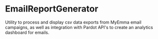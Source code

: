 # EmailReportGenerator

Utility to process and display csv data exports from MyEmma email campaigns, as well as integration with Pardot API's to create an analytics dashboard for emails.
